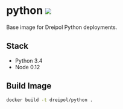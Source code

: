 # python [![](https://badge.imagelayers.io/dreipol/python.svg)](https://imagelayers.io/?images=dreipol/python:latest 'Get your own badge on imagelayers.io')

Base image for Dreipol Python deployments.

## Stack

- Python 3.4
- Node 0.12

## Build Image

```bash
docker build -t dreipol/python .
```
